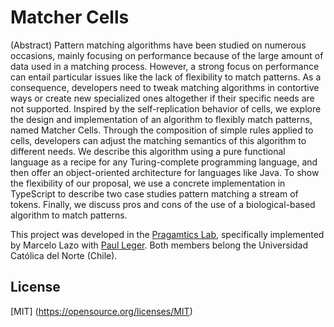 # Matcher Cells

(Abstract)
Pattern matching algorithms have been studied on numerous occasions, mainly focusing on performance because of the large amount of data used in a matching process. However, a strong focus on performance can entail particular issues like the lack of flexibility to match patterns. As a consequence, developers need to tweak matching algorithms in contortive ways or create new specialized ones altogether if their specific needs are not supported. Inspired by the self-replication behavior of cells, we explore the design and implementation of an algorithm to flexibly match patterns, named Matcher Cells. Through the composition of simple rules applied to cells, developers can adjust the matching semantics of this algorithm to different needs. We describe this algorithm using a pure functional language as a recipe for any Turing-complete programming language, and then offer an object-oriented architecture for languages like Java. To show the flexibility of our proposal, we use a concrete implementation in TypeScript to describe two case studies pattern matching a stream of tokens. Finally, we discuss pros and cons of the use of a biological-based algorithm to match patterns.


This project was developed in the [Pragamtics Lab](http://pragmaticslab.com), specifically implemented by Marcelo Lazo with [Paul Leger](http://pleger.cl). Both members belong the Universidad Católica del Norte (Chile).
  

## License

[MIT] (https://opensource.org/licenses/MIT) 
